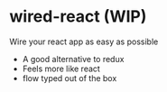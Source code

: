 # wired-react (WIP)

Wire your react app as easy as possible

- A good alternative to redux
- Feels more like react
- flow typed out of the box
